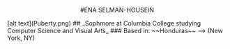 <p align="center">#ENA SELMAN-HOUSEIN</p>
[alt text](Puberty.png)
## _Sophmore at Columbia College studying Computer Science and Visual Arts_
### Based in: ~~Honduras~~ --> (New York, NY)
